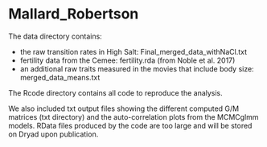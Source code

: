# Mallard_Robertson
 
The data directory contains:
- the raw transition rates in High Salt: Final_merged_data_withNaCl.txt
- fertility data from the Cemee: fertility.rda (from Noble et al. 2017)
- an additional raw traits measured in the movies that include body size: merged_data_means.txt

The Rcode directory contains all code to reproduce the analysis.

We also included txt output files showing the different computed G/M matrices (txt directory) and the auto-correlation plots from the MCMCglmm models.
RData files produced by the code are too large and will be stored on Dryad upon publication.

 
